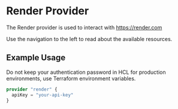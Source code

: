 # Render Provider

The Render provider is used to interact with https://render.com

Use the navigation to the left to read about the available resources.

## Example Usage

Do not keep your authentication password in HCL for production environments, use Terraform environment variables.

```terraform
provider "render" {
  apiKey = "your-api-key"
}
```